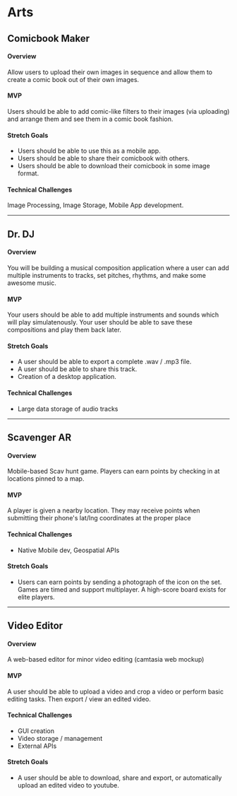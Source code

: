 # Arts

## Comicbook Maker

#### Overview
Allow users to upload their own images in sequence and allow them to create a comic book out of their own images.

#### MVP
Users should be able to add comic-like filters to their images (via uploading) and arrange them and see them in a comic book fashion.

#### Stretch Goals 
* Users should be able to use this as a mobile app.
* Users should be able to share their comicbook with others.
* Users should be able to download their comicbook in some image format.

#### Technical Challenges
Image Processing, Image Storage, Mobile App development.

---

## Dr. DJ

#### Overview
You will be building a musical composition application where a user can add multiple instruments to tracks, set pitches, rhythms, and make some awesome music.

#### MVP
Your users should be able to add multiple instruments and sounds which will play simulatenously. Your user should be able to save these compositions and play them back later.

#### Stretch Goals
* A user should be able to export a complete .wav / .mp3 file. 
* A user should be able to share this track. 
* Creation of a desktop application. 

#### Technical Challenges
* Large data storage of audio tracks

---

## Scavenger AR

#### Overview
Mobile-based Scav hunt game. Players can earn points by checking in at locations pinned to a map.


#### MVP
A player is given a nearby location. They may receive points when submitting their phone's lat/lng coordinates at the proper place


#### Technical Challenges
- Native Mobile dev, Geospatial APIs

#### Stretch Goals
- Users can earn points by sending a photograph of the icon on the set. Games are timed and support multiplayer. A high-score board exists for elite players.

___

## Video Editor

#### Overview
A web-based editor for minor video editing (camtasia web mockup)


#### MVP
A user should be able to upload a video and crop a video or perform basic editing tasks. Then export / view an edited video.


#### Technical Challenges
- GUI creation
- Video storage / management
- External APIs

#### Stretch Goals
- A user should be able to download, share and export, or automatically upload an edited video to youtube.
